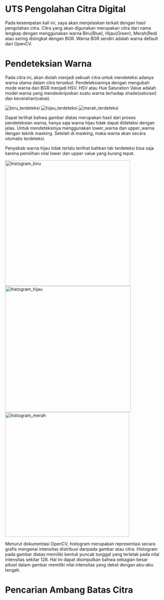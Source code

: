 
# UTS Pengolahan Citra Digital 

Pada kesempatan kali ini, saya akan menjelaskan terkait dengan hasil pengolahan citra. Citra yang akan digunakan merupakan citra dari nama lengkap dengan menggunakan warna Biru(Blue), Hijau(Green), Merah(Red) atau sering disingkat dengan BGR. Warna BGR sendiri adalah warna default dari OpenCV.

# Pendeteksian Warna
Pada citra ini, akan diolah menjadi sebuah citra untuk mendeteksi adanya warna utama dalam citra tersebut. Pendeteksiannya dengan mengubah mode warna dari BGR menjadi HSV. HSV atau Hue Saturation Value adalah model warna yang mendeskripsikan suatu warna terhadap shade(saturasi) dan kecerahan(value).

![biru_terdeteksi](https://github.com/Erbaaka/PCD_UTS_202231013_2024_ITPLN/assets/88221760/c1bb8d35-80d3-466f-82b4-c8449f5584a9)
![hijau_terdeteksi](https://github.com/Erbaaka/PCD_UTS_202231013_2024_ITPLN/assets/88221760/17483c3a-51e0-4841-b881-89cff28b2727)
![merah_terdeteksi](https://github.com/Erbaaka/PCD_UTS_202231013_2024_ITPLN/assets/88221760/06ab4ea0-5575-4cbc-9776-6f046ae26249)

Dapat terlihat bahwa gambar diatas merupakan hasil dari proses pendeteksian warna, hanya saja warna hijau tidak dapat dideteksi dengan jelas. Untuk mendeteksinya menggunakan lower_warna dan upper_warna dengan teknik masking. Setelah di masking, maka warna akan secara otomatis terdeteksi.

Penyebab warna hijau tidak terlalu terlihat bahkan tak terdeteksi bisa saja karena pemilihan nilai lower dan upper value yang kurang tepat.

<img width="407" alt="histogram_biru" src="https://github.com/Erbaaka/PCD_UTS_202231013_2024_ITPLN/assets/88221760/027fe96e-95ca-43b9-b7d7-b1c8dfdf9c03">
<img width="409" alt="histogram_hijau" src="https://github.com/Erbaaka/PCD_UTS_202231013_2024_ITPLN/assets/88221760/5197b896-9c58-4f87-ba90-50c56004fd0d">
<img width="404" alt="histogram_merah" src="https://github.com/Erbaaka/PCD_UTS_202231013_2024_ITPLN/assets/88221760/17633614-326f-4ec8-a56f-9592db98b84c">

Menurut dokumentasi OpenCV, histogram merupakan representasi secara grafis mengenai intensitas distribusi daripada gambar atau citra. Histogram pada gambar diatas memiliki bentuk puncak tunggal yang terletak pada nilai intensitas sekitar 128. Hal ini dapat disimpulkan bahwa sebagian besar piksel dalam gambar memiliki nilai intensitas yang dekat dengan abu-abu tengah.

# Pencarian Ambang Batas Citra
